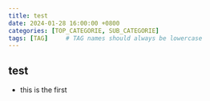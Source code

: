 ```yaml
---
title: test
date: 2024-01-28 16:00:00 +0800
categories: [TOP_CATEGORIE, SUB_CATEGORIE]
tags: [TAG]     # TAG names should always be lowercase
---
```

## test
* this is the first